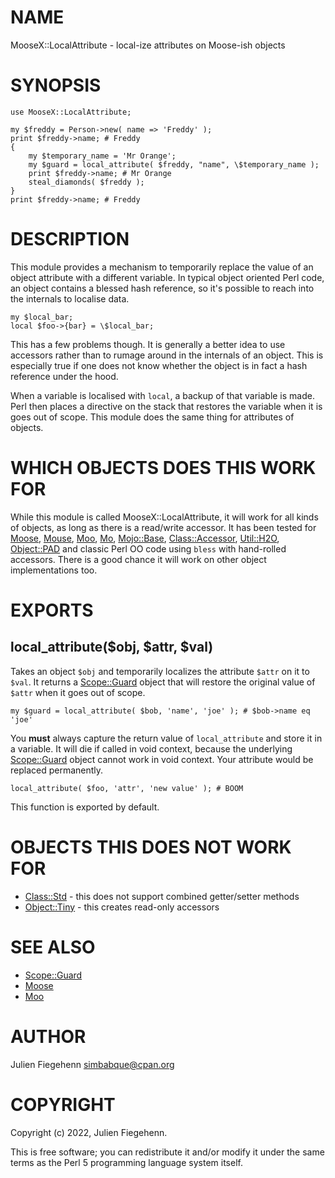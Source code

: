 # NAME

MooseX::LocalAttribute - local-ize attributes on Moose-ish objects

# SYNOPSIS

    use MooseX::LocalAttribute;

    my $freddy = Person->new( name => 'Freddy' );
    print $freddy->name; # Freddy
    {
        my $temporary_name = 'Mr Orange';
        my $guard = local_attribute( $freddy, "name", \$temporary_name );
        print $freddy->name; # Mr Orange
        steal_diamonds( $freddy );
    }
    print $freddy->name; # Freddy

# DESCRIPTION

This module provides a mechanism to temporarily replace the value of an
object attribute with a different variable. In typical object oriented Perl
code, an object contains a blessed hash reference, so it's possible to reach
into the internals to localise data.

    my $local_bar;
    local $foo->{bar} = \$local_bar;

This has a few problems though. It is generally a better idea to use accessors
rather than to rumage around in the internals of an object. This is especially
true if one does not know whether the object is in fact a hash reference under
the hood.

When a variable is localised with `local`, a backup of that variable is made.
Perl then places a directive on the stack that restores the variable when it
is goes out of scope. This module does the same thing for attributes of
objects.

# WHICH OBJECTS DOES THIS WORK FOR

While this module is called MooseX::LocalAttribute, it will work for all kinds
of objects, as long as there is a read/write accessor. It has been tested for
[Moose](https://metacpan.org/pod/Moose), [Mouse](https://metacpan.org/pod/Mouse), [Moo](https://metacpan.org/pod/Moo), [Mo](https://metacpan.org/pod/Mo), [Mojo::Base](https://metacpan.org/pod/Mojo%3A%3ABase), [Class::Accessor](https://metacpan.org/pod/Class%3A%3AAccessor),
[Util::H2O](https://metacpan.org/pod/Util%3A%3AH2O), [Object::PAD](https://metacpan.org/pod/Object%3A%3APAD) and classic Perl OO code using `bless` with
hand-rolled accessors. There is a good chance it will work on other object
implementations too.

# EXPORTS

## local\_attribute($obj, $attr, $val)

Takes an object `$obj` and temporarily localizes the attribute `$attr` on
it to `$val`. It returns a [Scope::Guard](https://metacpan.org/pod/Scope%3A%3AGuard) object that will restore the
original value of `$attr` when it goes out of scope.

    my $guard = local_attribute( $bob, 'name', 'joe' ); # $bob->name eq 'joe'

You **must** always capture the return value of `local_attribute` and store it
in a variable. It will die if called in void context, because the underlying
[Scope::Guard](https://metacpan.org/pod/Scope%3A%3AGuard) object cannot work in void context. Your attribute would be
replaced permanently.

    local_attribute( $foo, 'attr', 'new value' ); # BOOM

This function is exported by default.

# OBJECTS THIS DOES NOT WORK FOR

- [Class::Std](https://metacpan.org/pod/Class%3A%3AStd) - this does not support combined getter/setter methods
- [Object::Tiny](https://metacpan.org/pod/Object%3A%3ATiny) - this creates read-only accessors

# SEE ALSO

- [Scope::Guard](https://metacpan.org/pod/Scope%3A%3AGuard)
- [Moose](https://metacpan.org/pod/Moose)
- [Moo](https://metacpan.org/pod/Moo)

# AUTHOR

Julien Fiegehenn <simbabque@cpan.org>

# COPYRIGHT

Copyright (c) 2022, Julien Fiegehenn.

This is free software; you can redistribute it and/or modify it under the same
terms as the Perl 5 programming language system itself.
